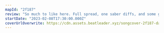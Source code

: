 ```yaml
---
mapId: "2f187"
review: "So much to like here. Full spread, one saber diffs, and some guest diffs all with some really cool lighting. There's something for everyone here :D"
startDate: "2023-02-08T17:30:00.000Z"
coverUrlOverwrite: https://cdn.assets.beatleader.xyz/songcover-2f187-dashstar.jpg
---
```

